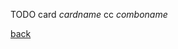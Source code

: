 TODO
card _cardname_
cc _comboname_


[back](index)
<!--stackedit_data:
eyJoaXN0b3J5IjpbMjYyNTA2NDgyLC04ODc1NTM2MDAsNzMwOT
k4MTE2XX0=
-->